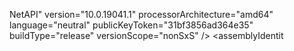 NetAPI" version="10.0.19041.1" processorArchitecture="amd64" language="neutral" publicKeyToken="31bf3856ad364e35" buildType="release" versionScope="nonSxS" />
    </dependentAssembly>
  </dependency>
  <dependency>
    <dependentAssembly dependencyType="install">
      <assemblyIdentity name="Microsoft-Windows-System-Events-Container" version="10.0.19041.1" processorArchitecture="amd64" language="neutral" publicKeyToken="31bf3856ad364e35" buildType="release" versionScope="nonSxS" />
    </dependentAssembly>
  </dependency>
  <dependency>
    <dependentAssembly dependencyType="install">
      <assemblyIdentity name="Microsoft-Windows-TaskScheduler-NetAPI" version="10.0.19041.1" processorArchitecture="amd64" language="neutral" publicKeyToken="31bf3856ad364e35" buildType="release" versionScope="nonSxS" />
    </dependentAssembly>
  </dependency>
  <dependency>
    <dependentAssembly dependencyType="install">
      <assemblyIdentity name="Microsoft-Windows-TelemetryPermission" version="10.0.19041.1" processorArchitecture="amd64" language="neutral" publicKeyToken="31bf3856ad364e35" buildType="release" versionScope="nonSxS" />
    </dependentAssembly>
  </dependency>
  <dependency>
    <dependentAssembly dependencyType="install">
      <assemblyIdentity name="Microsoft-Windows-Time-LeapSecond" version="10.0.19041.1" processorArchitecture="amd64" language="neutral" publicKeyToken="31bf3856ad364e35" buildType="release" versionScope="nonSxS" />
    </dependentAssembly>
  </dependency>
  <dependency>
    <dependentAssembly dependencyType="install">
      <assemblyIdentity name="Microsoft-Windows-Userenv" version="10.0.19041.1" processorArchitecture="amd64" language="neutral" publicKeyToken="31bf3856ad364e35" buildType="release" versionScope="nonSxS" />
    </dependentAssembly>
  </dependency>
  <dependency>
    <dependentAssembly dependencyType="install">
      <assemblyIdentity name="Microsoft-Windows-UserInit" version="10.0.19041.1" processorArchitecture="amd64" language="neutral" publicKeyToken="31bf3856ad364e35" buildType="release" versionScope="nonSxS" />
    </dependentAssembly>
  </dependency>
  <dependency>
    <dependentAssembly dependencyType="install">
      <assemblyIdentity name="Microsoft-Windows-UserPowerManagement" version="10.0.19041.1" processorArchitecture="amd64" language="neutral" publicKeyToken="31bf3856ad364e35" buildType="release" versionScope="nonSxS" />
    </dependentAssembly>
  </dependency>
  <dependency>
    <dependentAssembly dependencyType="install">
      <assemblyIdentit